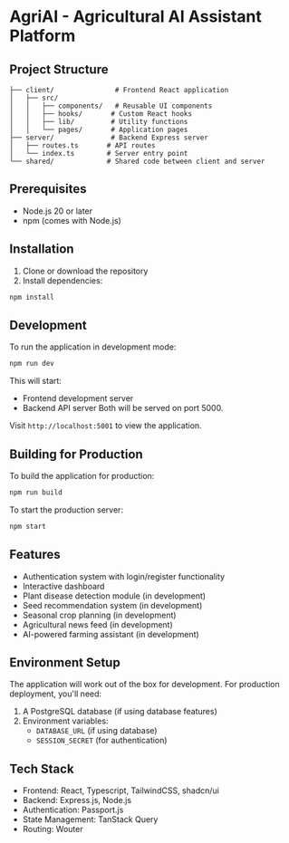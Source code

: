 # AgriAI - Agricultural AI Assistant Platform

## Project Structure
```
├── client/               # Frontend React application
│   ├── src/
│   │   ├── components/   # Reusable UI components
│   │   ├── hooks/       # Custom React hooks
│   │   ├── lib/         # Utility functions
│   │   └── pages/       # Application pages
├── server/              # Backend Express server
│   ├── routes.ts       # API routes
│   └── index.ts        # Server entry point
└── shared/             # Shared code between client and server
```

## Prerequisites
- Node.js 20 or later
- npm (comes with Node.js)

## Installation

1. Clone or download the repository
2. Install dependencies:
```bash
npm install
```

## Development

To run the application in development mode:

```bash
npm run dev
```

This will start:
- Frontend development server
- Backend API server
Both will be served on port 5000.

Visit `http://localhost:5001` to view the application.

## Building for Production

To build the application for production:

```bash
npm run build
```

To start the production server:

```bash
npm start
```

## Features
- Authentication system with login/register functionality
- Interactive dashboard
- Plant disease detection module (in development)
- Seed recommendation system (in development)
- Seasonal crop planning (in development)
- Agricultural news feed (in development)
- AI-powered farming assistant (in development)

## Environment Setup
The application will work out of the box for development. For production deployment, you'll need:

1. A PostgreSQL database (if using database features)
2. Environment variables:
   - `DATABASE_URL` (if using database)
   - `SESSION_SECRET` (for authentication)

## Tech Stack
- Frontend: React, Typescript, TailwindCSS, shadcn/ui
- Backend: Express.js, Node.js
- Authentication: Passport.js
- State Management: TanStack Query
- Routing: Wouter
